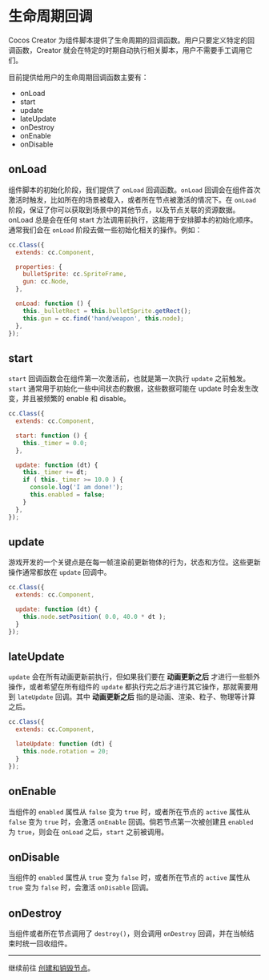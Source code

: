 # 生命周期回调

Cocos Creator 为组件脚本提供了生命周期的回调函数。用户只要定义特定的回调函数，Creator 就会在特定的时期自动执行相关脚本，用户不需要手工调用它们。

目前提供给用户的生命周期回调函数主要有：

 - onLoad
 - start
 - update
 - lateUpdate
 - onDestroy
 - onEnable
 - onDisable

## onLoad

组件脚本的初始化阶段，我们提供了 `onLoad` 回调函数。`onLoad` 回调会在组件首次激活时触发，比如所在的场景被载入，或者所在节点被激活的情况下。在 `onLoad` 阶段，保证了你可以获取到场景中的其他节点，以及节点关联的资源数据。onLoad 总是会在任何 start 方法调用前执行，这能用于安排脚本的初始化顺序。通常我们会在 `onLoad` 阶段去做一些初始化相关的操作。例如：

```js
cc.Class({
  extends: cc.Component,

  properties: {
    bulletSprite: cc.SpriteFrame,
    gun: cc.Node,
  },

  onLoad: function () {
    this._bulletRect = this.bulletSprite.getRect();
    this.gun = cc.find('hand/weapon', this.node);
  },
});
```

## start

`start` 回调函数会在组件第一次激活前，也就是第一次执行 `update` 之前触发。`start` 通常用于初始化一些中间状态的数据，这些数据可能在 update 时会发生改变，并且被频繁的 enable 和 disable。

```js
cc.Class({
  extends: cc.Component,

  start: function () {
    this._timer = 0.0;
  },

  update: function (dt) {
    this._timer += dt;
    if ( this._timer >= 10.0 ) {
      console.log('I am done!');
      this.enabled = false;
    }
  },
});
```

## update

游戏开发的一个关键点是在每一帧渲染前更新物体的行为，状态和方位。这些更新操作通常都放在 `update` 回调中。

```js
cc.Class({
  extends: cc.Component,

  update: function (dt) {
    this.node.setPosition( 0.0, 40.0 * dt );
  }
});
```

## lateUpdate

`update` 会在所有动画更新前执行，但如果我们要在 **动画更新之后** 才进行一些额外操作，或者希望在所有组件的 `update` 都执行完之后才进行其它操作，那就需要用到 `lateUpdate` 回调。其中 **动画更新之后** 指的是动画、渲染、粒子、物理等计算之后。

```js
cc.Class({
  extends: cc.Component,

  lateUpdate: function (dt) {
    this.node.rotation = 20;
  }
});
```

## onEnable

当组件的 `enabled` 属性从 `false` 变为 `true` 时，或者所在节点的 `active` 属性从 `false` 变为 `true` 时，会激活 `onEnable` 回调。倘若节点第一次被创建且 `enabled` 为 `true`，则会在 `onLoad` 之后，`start` 之前被调用。

## onDisable

当组件的 `enabled` 属性从 `true` 变为 `false` 时，或者所在节点的 `active` 属性从 `true` 变为 `false` 时，会激活 `onDisable` 回调。

## onDestroy

当组件或者所在节点调用了 `destroy()`，则会调用 `onDestroy` 回调，并在当帧结束时统一回收组件。


---

继续前往 [创建和销毁节点](create-destroy.md)。
